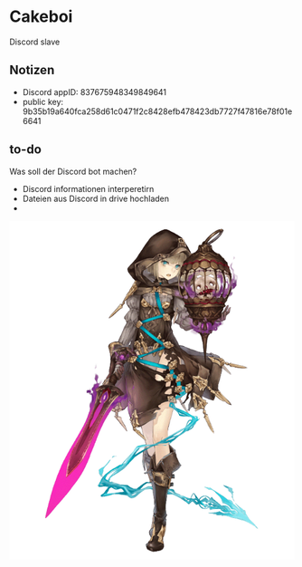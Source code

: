 # Cakeboi

Discord slave

## Notizen

* Discord appID: 837675948349849641
* public key: 9b35b19a640fca258d61c0471f2c8428efb478423db7727f47816e78f01e6641

## to-do

Was soll der Discord bot machen?
- Discord informationen interperetirn
- Dateien aus Discord in drive hochladen
- 

![gretel](waifus/waifu.png)